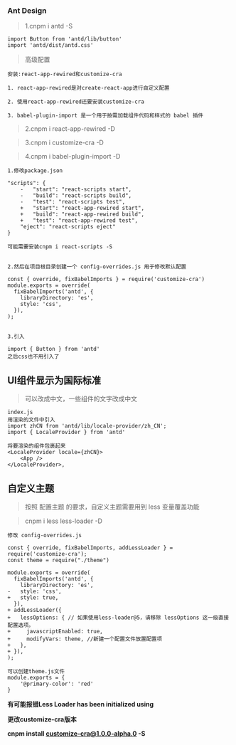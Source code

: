 ### Ant Design

>1.cnpm i antd -S

```
import Button from 'antd/lib/button'
import 'antd/dist/antd.css'
```

>高级配置

```
安装:react-app-rewired和customize-cra

1. react-app-rewired是对create-react-app进行自定义配置

2. 使用react-app-rewired还要安装customize-cra

3. babel-plugin-import 是一个用于按需加载组件代码和样式的 babel 插件
```

>2.cnpm i react-app-rewired -D

>3.cnpm i customize-cra -D

>4.cnpm i babel-plugin-import -D


```
1.修改package.json

"scripts": {
    -   "start": "react-scripts start",
    -   "build": "react-scripts build",
    -   "test": "react-scripts test",
    +   "start": "react-app-rewired start",
    +   "build": "react-app-rewired build",
    +   "test": "react-app-rewired test",
    "eject": "react-scripts eject"
}

可能需要安装cnpm i react-scripts -S


2.然后在项目根目录创建一个 config-overrides.js 用于修改默认配置

const { override, fixBabelImports } = require('customize-cra')
module.exports = override(
  fixBabelImports('antd', {
    libraryDirectory: 'es',
    style: 'css',
  }),
);


3.引入

import { Button } from 'antd'
之后css也不用引入了
```

## UI组件显示为国际标准

>可以改成中文，一些组件的文字改成中文

```
index.js
用渲染的文件中引入
import zhCN from 'antd/lib/locale-provider/zh_CN';
import { LocaleProvider } from 'antd'

将要渲染的组件包裹起来
<LocaleProvider locale={zhCN}>
    <App />
</LocaleProvider>,
```

## 自定义主题

>按照 配置主题 的要求，自定义主题需要用到 less 变量覆盖功能

>cnpm i less less-loader -D

```
修改 config-overrides.js

const { override, fixBabelImports, addLessLoader } = require('customize-cra');
const theme = require("./theme")

module.exports = override(
  fixBabelImports('antd', {
    libraryDirectory: 'es',
-   style: 'css',
+   style: true,
  }),
+ addLessLoader({
+   lessOptions: { // 如果使用less-loader@5，请移除 lessOptions 这一级直接配置选项。
+     javascriptEnabled: true,
+     modifyVars: theme, //新建一个配置文件放置配置项
+   },
+ }),
);

可以创建theme.js文件
module.exports = {
    '@primary-color': 'red'
}
```

**有可能报错Less Loader has been initialized using**

**更改customize-cra版本**

**cnpm install customize-cra@1.0.0-alpha.0 -S**